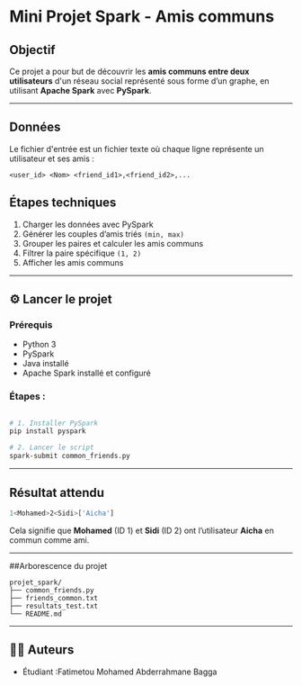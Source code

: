 #  Mini Projet Spark - Amis communs

##  Objectif

Ce projet a pour but de découvrir les **amis communs entre deux utilisateurs** d'un réseau social représenté sous forme d’un graphe, en utilisant **Apache Spark** avec **PySpark**.

---

##  Données

Le fichier d'entrée est un fichier texte où chaque ligne représente un utilisateur et ses amis :

```
<user_id> <Nom> <friend_id1>,<friend_id2>,...
```



##  Étapes techniques

1. Charger les données avec PySpark
2. Générer les couples d’amis triés `(min, max)`
3. Grouper les paires et calculer les amis communs
4. Filtrer la paire spécifique `(1, 2)`
5. Afficher les amis communs

---

## ⚙️ Lancer le projet

### Prérequis

- Python 3
- PySpark
- Java installé
- Apache Spark installé et configuré

### Étapes :

```bash

# 1. Installer PySpark
pip install pyspark

# 2. Lancer le script
spark-submit common_friends.py
```

---

## Résultat attendu

```bash
1<Mohamed>2<Sidi>['Aicha']
```

Cela signifie que **Mohamed** (ID 1) et **Sidi** (ID 2) ont l’utilisateur **Aicha** en commun comme ami.

---

##Arborescence du projet

```
projet_spark/
├── common_friends.py    
├── friends_common.txt       
├── resultats_test.txt
└── README.md              
```

---

## 🧑‍💻 Auteurs

- Étudiant :Fatimetou Mohamed Abderrahmane Bagga
